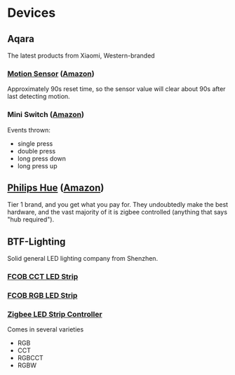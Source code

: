# Devices

## Aqara

The latest products from Xiaomi, Western-branded

### [Motion Sensor](https://www.aqara.com/us/motion_sensor.html) ([Amazon](https://amzn.to/2STh6PL))

Approximately 90s reset time, so the sensor value will clear about 90s after last detecting motion.

### Mini Switch ([Amazon](https://www.amazon.com/Aqara-WXKG11LM-Switch-Wireless-Remote/dp/B07D19YXND))

Events thrown:
- single press
- double press
- long press down
- long press up

## [Philips Hue](https://www.philips-hue.com/en-us) ([Amazon](https://www.amazon.com/stores/page/DC0F9713-A446-47F0-9D06-0938ED95936E))

Tier 1 brand, and you get what you pay for. They undoubtedly make the best hardware, and the vast majority of it is zigbee controlled (anything that says "hub required").

## BTF-Lighting

Solid general LED lighting company from Shenzhen.

### [FCOB CCT LED Strip](https://www.amazon.com/gp/product/B08Q3RKCZH/)

### [FCOB RGB LED Strip](https://www.amazon.com/BTF-LIGHTING-Flexible-Density-Changing-Decoration/dp/B0B2WMM5WN/)

### [Zigbee LED Strip Controller](https://www.amazon.com/gp/product/B0B2J2NVZB/)

Comes in several varieties
- RGB
- CCT
- RGBCCT
- RGBW
